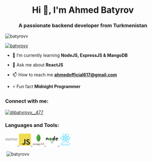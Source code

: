 <h1 align="center">Hi 👋, I'm Ahmed Batyrov</h1>
<h3 align="center">A passionate backend developer from Turkmenistan</h3>

<p align="left"> <img src="https://komarev.com/ghpvc/?username=batyrovv&label=Profile%20views&color=0e75b6&style=flat" alt="batyrovv" /> </p>

<p align="left"> <a href="https://github.com/ryo-ma/github-profile-trophy"><img src="https://github-profile-trophy.vercel.app/?username=batyrovv" alt="batyrovv" /></a> </p>

- 🌱 I’m currently learning **NodeJS, ExpressJS & MangoDB**

- 💬 Ask me about **ReactJS**

- 📫 How to reach me **ahmedofficial617@gmail.com**

- ⚡ Fun fact **Midnight Programmer**

<h3 align="left">Connect with me:</h3>
<p align="left">
<a href="https://instagram.com/@batyrovv__477" target="blank"><img align="center" src="https://raw.githubusercontent.com/rahuldkjain/github-profile-readme-generator/master/src/images/icons/Social/instagram.svg" alt="@batyrovv__477" height="30" width="40" /></a>
</p>

<h3 align="left">Languages and Tools:</h3>
<p align="left"> <a href="https://expressjs.com" target="_blank" rel="noreferrer"> <img src="https://raw.githubusercontent.com/devicons/devicon/master/icons/express/express-original-wordmark.svg" alt="express" width="40" height="40"/> </a> <a href="https://developer.mozilla.org/en-US/docs/Web/JavaScript" target="_blank" rel="noreferrer"> <img src="https://raw.githubusercontent.com/devicons/devicon/master/icons/javascript/javascript-original.svg" alt="javascript" width="40" height="40"/> </a> <a href="https://www.mongodb.com/" target="_blank" rel="noreferrer"> <img src="https://raw.githubusercontent.com/devicons/devicon/master/icons/mongodb/mongodb-original-wordmark.svg" alt="mongodb" width="40" height="40"/> </a> <a href="https://nodejs.org" target="_blank" rel="noreferrer"> <img src="https://raw.githubusercontent.com/devicons/devicon/master/icons/nodejs/nodejs-original-wordmark.svg" alt="nodejs" width="40" height="40"/> </a> <a href="https://reactjs.org/" target="_blank" rel="noreferrer"> <img src="https://raw.githubusercontent.com/devicons/devicon/master/icons/react/react-original-wordmark.svg" alt="react" width="40" height="40"/> </a> </p>

<p>&nbsp;<img align="center" src="https://github-readme-stats.vercel.app/api?username=batyrovv&show_icons=true&locale=en" alt="batyrovv" /></p>
